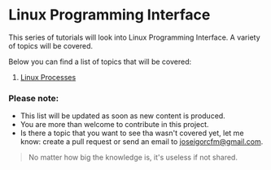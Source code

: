# Linux Programming Interface

This series of tutorials will look into Linux Programming Interface. A variety
of topics will be covered.


Below you can find a list of topics that will be covered:

1. [Linux Processes](./processes)


### Please note:
* This list will be updated as soon as new content is produced.
* You are more than welcome to contribute in this project.
* Is there a topic that you want to see tha wasn't covered yet, let me know: 
create a pull request or send an email to joseigorcfm@gmail.com.

> No matter how big the knowledge is, it's useless if not shared.
